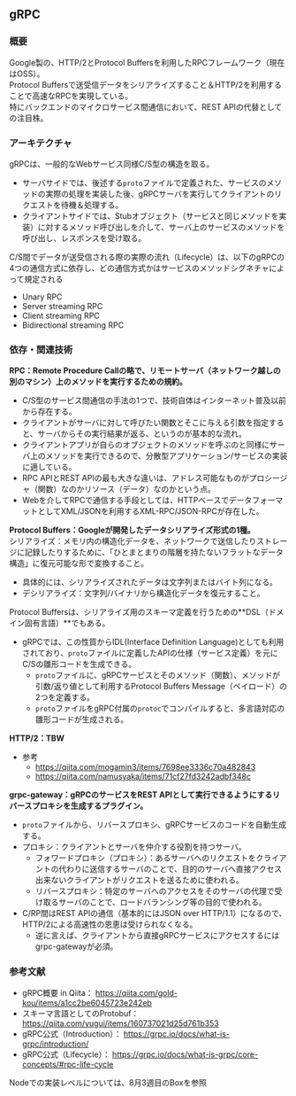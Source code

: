 ## gRPC
### 概要
Google製の、HTTP/2とProtocol Buffersを利用したRPCフレームワーク（現在はOSS）。  
Protocol Buffersで送受信データをシリアライズすること＆HTTP/2を利用することで高速なRPCを実現している。  
特にバックエンドのマイクロサービス間通信において、REST APIの代替としての注目株。  
### アーキテクチャ
gRPCは、一般的なWebサービス同様C/S型の構造を取る。  
- サーバサイドでは、後述する`proto`ファイルで定義された、サービスのメソッドの実際の処理を実装した後、gRPCサーバを実行してクライアントのリクエストを待機＆処理する。  
- クライアントサイドでは、Stubオブジェクト（サービスと同じメソッドを実装）に対するメソッド呼び出しを介して、サーバ上のサービスのメソッドを呼び出し、レスポンスを受け取る。  
  
C/S間でデータが送受信される際の実際の流れ（Lifecycle）は、以下のgRPCの4つの通信方式に依存し、どの通信方式かはサービスのメソッドシグネチャによって規定される  
- Unary RPC  
- Server streaming RPC  
- Client streaming RPC  
- Bidirectional streaming RPC  
### 依存・関連技術
**RPC：Remote Procedure Callの略で、リモートサーバ（ネットワーク越しの別のマシン）上のメソッドを実行するための規約。**  
- C/S型のサービス間通信の手法の1つで、技術自体はインターネット普及以前から存在する。  
- クライアントがサーバに対して呼びたい関数とそこに与える引数を指定すると、サーバからその実行結果が返る、というのが基本的な流れ。  
- クライアントアプリが自らのオブジェクトのメソッドを呼ぶのと同様にサーバ上のメソッドを実行できるので、分散型アプリケーション/サービスの実装に適している。  
- RPC APIとREST APIの最も大きな違いは、アドレス可能なものがプロシージャ（関数）なのかリソース（データ）なのかという点。  
- Webを介してRPCで通信する手段としては、HTTPベースでデータフォーマットとしてXML/JSONを利用するXML-RPC/JSON-RPCが存在した。  
  
**Protocol Buffers：Googleが開発したデータシリアライズ形式の1種。**  
シリアライズ：メモリ内の構造化データを、ネットワークで送信したりストレージに記録したりするために、「ひとまとまりの階層を持たないフラットなデータ構造」に復元可能な形で変換すること。  
  - 具体的には、シリアライズされたデータは文字列またはバイト列になる。  
  - デシリアライズ：文字列/バイナリから構造化データを復元すること。  
  
Protocol Buffersは、シリアライズ用のスキーマ定義を行うための**DSL（ドメイン固有言語）**でもある。  
- gRPCでは、この性質からIDL(Interface Definition Language)としても利用されており、`proto`ファイルに定義したAPIの仕様（サービス定義）を元にC/Sの雛形コードを生成できる。  
  - `proto`ファイルに、gRPCサービスとそのメソッド（関数）、メソッドが引数/返り値として利用するProtocol Buffers Message（ペイロード）の2つを定義する。  
  - `proto`ファイルをgRPC付属の`protoc`でコンパイルすると、多言語対応の雛形コードが生成される。  
  
**HTTP/2：TBW**  
- 参考  
  - https://qiita.com/mogamin3/items/7698ee3336c70a482843  
  - https://qiita.com/namusyaka/items/71cf27fd3242adbf348c  
  
**grpc-gateway：gRPCのサービスをREST APIとして実行できるようにするリバースプロキシを生成するプラグイン。**  
- `proto`ファイルから、リバースプロキシ、gRPCサービスのコードを自動生成する。  
- プロキシ：クライアントとサーバを仲介する役割を持つサーバ。  
  - フォワードプロキシ（プロキシ）：あるサーバへのリクエストをクライアントの代わりに送信するサーバのことで、目的のサーバへ直接アクセス出来ないクライアントがリクエストを送るために使われる。  
  - リバースプロキシ：特定のサーバへのアクセスをそのサーバの代理で受け取るサーバのことで、ロードバランシング等の目的で使われる。  
- C/RP間はREST APIの通信（基本的にはJSON over HTTP/1.1）になるので、HTTP/2による高速性の恩恵は受けられなくなる。  
  - 逆に言えば、クライアントから直接gRPCサービスにアクセスするにはgrpc-gatewayが必須。  
### 参考文献
- gRPC概要 in Qiita： https://qiita.com/gold-kou/items/a1cc2be6045723e242eb  
- スキーマ言語としてのProtobuf： https://qiita.com/yugui/items/160737021d25d761b353  
- gRPC公式（Introduction）： https://grpc.io/docs/what-is-grpc/introduction/  
- gRPC公式（Lifecycle）： https://grpc.io/docs/what-is-grpc/core-concepts/#rpc-life-cycle  

Nodeでの実装レベルについては、8月3週目のBoxを参照
